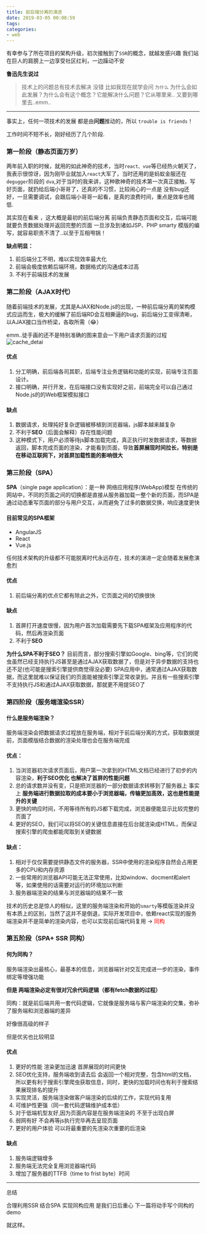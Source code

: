 ```yaml
---
title: 前后端分离的演进
date: 2019-03-05 00:08:59
tags:
categories:
- web
---
```



有幸参与了所在项目的架构升级，初次接触到了`SSR`的概念，就越发感兴趣 我们站在巨人的肩膀上一边享受社区红利，一边躁动不安

**鲁迅先生说过**

> 技术上的问题总有技术去解决
没错 比如我现在就学会问 `为什么`
为什么会如此发展？为什么会有这个概念？它能解决什么问题？它从哪里来.. 又要到哪里去..emm..

-------

事实上，任何一项技术的发展 都是由**问题**推动的，所以 `trouble is friends`！

工作时间不短不长，刚好经历了几个阶段.

<!-- more -->

### 第一阶段（静态页面万岁）
两年前入职的时候，就用的如此神奇的技术，当时`react、vue`等已经热火朝天了，我表示很惊讶，因为刚毕业就加入`react`大军了，当时还用的是蚂蚁金服还在`degugger`阶段的 `dva`,对于当时的我来讲，这种歌神奇的技术第一次真正接触，写好页面，就扔给后端小哥哥了，还真的不习惯，比较闹心的一点是 没有bug还好，一旦需要调试，会跟后端小哥哥一起看，是真的浪费时间，重点是效率也贼低.

其实现在看来 ，这大概是最初的前后端分离
前端负责静态页面和交互，后端可能就要负责数据处理并返回完整的页面
一旦涉及到诸如JSP、PHP smarty 模版的编写，就容易职责不清了..以至于互相甩锅！

**缺点明显：**
1. 前后端分工不明，难以实现效率最大化
2. 前端会极度依赖后端环境，数据格式的沟通成本过高
3. 不利于前端技术的发展

### 第二阶段（AJAX时代）
随着前端技术的发展，尤其是AJAX和Node.js的出现，一种前后端分离的架构模式应运而生，极大的缓解了前后端RD会互相撕逼的bug，前后端分工变得清晰，以AJAX接口当作桥梁，各取所需（😂）

emm..徒手画的还不是特别准确的图来意会一下用户请求页面的过程
![cache_detai](/images/cache/ssr1.jpeg)

#### 优点 
1. 分工明确，前后端各司其职，后端专注业务逻辑和功能的实现，前端专注页面设计。
2. 接口明确，并行开发，在后端接口没有实现好之前，前端完全可以自己通过Node.js的的Web框架模拟接口
#### 缺点
1. 数据请求，处理扽好复杂逻辑被移植到浏览器端，js脚本越来越复杂
2. 不利于**SEO**（后面会解释）存在性能问题
3. 这种模式下，用户必须等待js脚本加载完成，真正执行时发数据请求，等数据返回，脚本完成页面的渲染，才能看到页面，导致**首屏展现时间拉长，特别是在移动互联网下，对首屏加载性能的影响很大**

### 第三阶段（SPA）

**SPA**（single page application）：是一种 网络应用程序(WebApp)模型
在传统的网站中，不同的页面之间的切换都是直接从服务器加载一整个新的页面，而SPA是通过动态重写页面的部分与用户交互，从而避免了过多的数据交换，响应速度更快
#### 目前常见的SPA框架
* AngularJS
* React
* Vue.js

任何技术架构的升级都不可能脱离时代永远存在，技术的演进一定会随着发展愈演愈烈

#### 优点
1. 前后端分离的优点它都有除此之外，它页面之间的切换很快
#### 缺点
1. 首屏打开速度很慢，因为用户首次加载需要先下载SPA框架及应用程序的代码，然后再渲染页面
2. 不利于**SEO**

**为什么SPA不利于SEO？**
目前而言，部分搜索引擎如Google、bing等，它们的爬虫虽然已经支持执行JS甚至是通过AJAX获取数据了，但是对于异步数据的支持也还不足(也可能是搜索引擎提供商觉得没必要)
SPA应用中，通常通过AJAX获取数据，而这里就难以保证我们的页面能被搜索引擎正常收录到。并且有一些搜索引擎不支持执行JS和通过AJAX获取数据，那就更不用提SEO了


### 第四阶段（服务端渲染SSR）

#### 什么是服务端渲染？
服务端渲染会把数据请求过程放在服务端，相对于前后端分离的方式，获取数据提前，页面模版结合数据的渲染处理也会在服务端完成

#### 优点：
1. 当浏览器初次请求页面后，用户第一次拿到的HTML文档已经进行了初步的内容渲染，**利于SEO优化 也解决了首屏的性能问题**
2. 总的请求数并没有变，只是把浏览器的一部分数据请求转移到了服务器上 事实上 **服务端进行数据拉取的成本要小于浏览器端，传输更加高效，这也是性能提升的关键**
3. 更快的响应时间，不用等待所有的JS都下载完成，浏览器便能显示比较完整的页面了
4. 更好的SEO，我们可以将SEO的关键信息直接在后台就渲染成HTML，而保证搜索引擎的爬虫都能爬取到关键数据
#### 缺点：
1. 相对于仅仅需要提供静态文件的服务器，SSR中使用的渲染程序自然会占用更多的CPU和内存资源
2. 一些常用的浏览器API可能无法正常使用，比如window、docment和alert等，如果使用的话需要对运行的环境加以判断
4. 服务器端渲染的结果与浏览器端的结果不一致

技术的历史总是惊人的相似，这里的服务端渲染和开始的`smarty`等模版渲染并没有本质上的区别，当然了这并不是倒退，实际开发项目中，依赖react实现的服务端渲染并不是简单的渲染内容，也可以实现前后端代码复用 -> <font color="red">同构</font>

### 第五阶段（SPA+ SSR 同构）

#### 何为同构？
服务端渲染出最核心，最基本的信息，浏览器端针对交互完成进一步的渲染，事件绑定等增强功能

**但是 两端渲染必定有很对冗余代码逻辑（都有fetch数据的过程）**

同构：就是前后端共用一套代码逻辑，它就像是服务端与客户端渲染的交集，弥补了服务端和浏览器端的差异

好像很高级的样子

但是优劣也比较明显

#### 优点
1. 更好的性能 渲染更加迅速 首屏展现的时间更快
2. SEO优化支持，服务端收到请去后 会返回一个相对完整，包含html的文档，所以更有利于搜索引擎爬虫获取信息，同时，更快的加载时间也有利于搜索结果展现排名的提升
3. 实现灵活，服务端渲染做客户端渲染的后续的工作，实现代码复用
4. 可维护性更强（同一套代码逻辑维护成本低）
5. 对于低端机型友好,因为页面内容是在服务端渲染的 不至于出现白屏
6. 弱网有好 不会再等js执行完毕再去呈现页面
7. 更好的用户体验 可以将最重要的先渲染次重要的后渲染


#### 缺点

1. 服务端逻辑增多
2. 服务端无法完全复用浏览器端代码
3. 增加了服务器的TTFB（time to frist byte）时间

-------

总结

合理利用SSR 结合SPA 实现同构应用 是我们日后重心
下一篇将动手写个同构的demo

就这样。